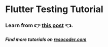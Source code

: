 # Flutter Testing Tutorial

### Learn from :point_right: [this post](https://resocoder.com/flutter-testing-pt1) :point_left:.

#### _Find more tutorials on [resocoder.com](https://resocoder.com)_

<br />
<br />

